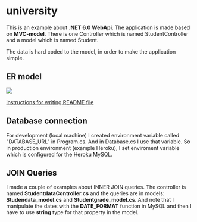 # university

This is an example about **.NET 6.0 WebApi**. The application is made based on **MVC-model**. There is one Controller which is named StudentController and a model which is named Student.

The data is hard coded to the model, in order to make the application simple.

## ER model

<img src="er_model.png">

<a href="https://docs.github.com/en/get-started/writing-on-github/getting-started-with-writing-and-formatting-on-github/basic-writing-and-formatting-syntax">instructions for writing README file</a>

## Database connection

For development (local machine) I created environment variable called "DATABASE_URL" in Program.cs. And in Database.cs I use that variable. So in production environment (example Heroku), I set enviroment variable which is configured for the Heroku MySQL.

## JOIN Queries

I made a couple of examples about INNER JOIN queries. The controller is named **StudentdataController.cs** and the queries are in models: **Studendata_model.cs** and **Studentgrade_model.cs**. And note that I manipulate the dates with the **DATE_FORMAT** function in MySQL and then I have to use **string** type for that property in the model.